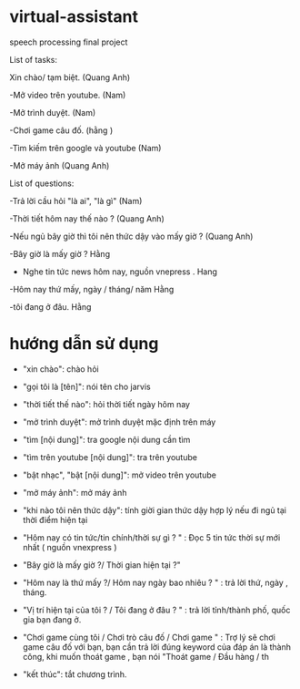 # virtual-assistant
speech processing final project

List of tasks:

Xin chào/ tạm biệt. (Quang Anh)

-Mở video trên youtube.			(Nam)

-Mở trình duyệt.		(Nam)

-Chơi game câu đố. (hằng )

-Tìm kiếm trên google và youtube 		(Nam)

-Mở máy ảnh (Quang Anh)


List of questions:

-Trả lời cầu hỏi "là ai", "là gì"   (Nam)

-Thời tiết hôm nay thế nào ? (Quang Anh)

-Nếu ngủ bây giờ thì tôi nên thức dậy vào mấy giờ ? (Quang Anh)

-Bây giờ là mấy giờ ? Hằng

- Nghe tin tức news hôm nay, nguồn vnepress . Hang

-Hôm nay thứ mấy, ngày / tháng/ năm Hằng

-tôi đang ở đâu. Hằng


# hướng dẫn sử dụng

- "xin chào": chào hỏi

- "gọi tôi là [tên]": nói tên cho jarvis

- "thời tiết thế nào": hỏi thời tiết ngày hôm nay

- "mở trình duyệt": mở trình duyệt mặc định trên máy

- "tìm [nội dung]": tra google nội dung cần tìm

- "tìm trên youtube [nội dung]": tra trên youtube

- "bật nhạc", "bật [nội dung]": mở video trên youtube

- "mở máy ảnh": mở máy ảnh

- "khi nào tôi nên thức dậy": tính giời gian thức dậy hợp lý nếu đi ngủ tại thời điểm hiện tại

- "Hôm nay có tin tức/tin chính/thời sự gì ? " : Đọc 5 tin tức thời sự mới nhất ( nguồn vnexpress )

- "Bây giờ là mấy giờ ?/ Thời gian hiện tại ?"

- "Hôm nay là thứ mấy ?/ Hôm nay ngày bao nhiêu ? " : trả lời thứ, ngày , tháng.

- "Vị trí hiện tại của tôi ? / Tôi đang ở đâu ? " : trả lời tỉnh/thành phố, quốc gia bạn đang ở.

- "Chơi game cùng tôi / Chơi trò câu đố / Chơi game " : Trợ lý sẽ chơi game câu đố với bạn, bạn cần trả lời đúng keyword của đáp án là thành công, khi muốn thoát game , bạn nói "Thoát game / Đầu hàng / th

- "kết thúc": tắt chương trình.

